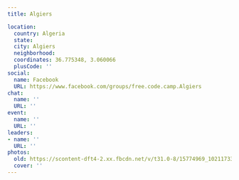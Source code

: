 ```yaml
---
title: Algiers

location:
  country: Algeria
  state: 
  city: Algiers
  neighborhood: 
  coordinates: 36.775348, 3.060066
  plusCode: ''
social:
  name: Facebook
  URL: https://www.facebook.com/groups/free.code.camp.Algiers
chat:
  name: ''
  URL: ''
event:
  name: ''
  URL: ''
leaders:
- name: ''
  URL: ''
photos:
  old: https://scontent-dft4-2.xx.fbcdn.net/v/t31.0-8/15774969_10211733302996023_7732784125041511450_o.jpg?oh=e5305dcbdcdc48ade17076e80b78a730&oe=59622192
  cover: ''
---
```

